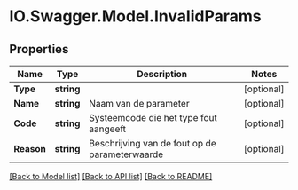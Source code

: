 # IO.Swagger.Model.InvalidParams
## Properties

Name | Type | Description | Notes
------------ | ------------- | ------------- | -------------
**Type** | **string** |  | [optional] 
**Name** | **string** | Naam van de parameter | [optional] 
**Code** | **string** | Systeemcode die het type fout aangeeft | [optional] 
**Reason** | **string** | Beschrijving van de fout op de parameterwaarde | [optional] 

[[Back to Model list]](../README.md#documentation-for-models) [[Back to API list]](../README.md#documentation-for-api-endpoints) [[Back to README]](../README.md)

